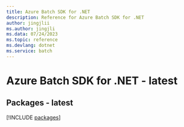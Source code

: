 ```yaml
---
title: Azure Batch SDK for .NET
description: Reference for Azure Batch SDK for .NET
author: jingjlii
ms.author: jingjli
ms.data: 07/24/2023
ms.topic: reference
ms.devlang: dotnet
ms.service: batch
---
```

# Azure Batch SDK for .NET - latest
## Packages - latest
[!INCLUDE [packages](batch-index.md)]